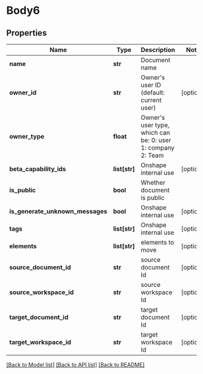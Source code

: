 # Body6

## Properties
Name | Type | Description | Notes
------------ | ------------- | ------------- | -------------
**name** | **str** | Document name | 
**owner_id** | **str** | Owner&#39;s user ID (default: current user) | [optional] 
**owner_type** | **float** | Owner&#39;s user type, which can be: 0: user 1: company 2: Team | 
**beta_capability_ids** | **list[str]** | Onshape internal use | [optional] 
**is_public** | **bool** | Whether document is public | 
**is_generate_unknown_messages** | **bool** | Onshape internal use | [optional] 
**tags** | **list[str]** | Onshape internal use | [optional] 
**elements** | **list[str]** | elements to move | [optional] 
**source_document_id** | **str** | source document Id | [optional] 
**source_workspace_id** | **str** | source workspace Id | [optional] 
**target_document_id** | **str** | target document Id | [optional] 
**target_workspace_id** | **str** | target workspace Id | [optional] 

[[Back to Model list]](../README.md#documentation-for-models) [[Back to API list]](../README.md#documentation-for-api-endpoints) [[Back to README]](../README.md)



